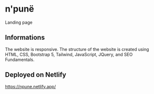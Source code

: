 # n'punë

Landing page


## Informations 

The website is responsive. The structure of the website is created using HTML, CSS, Bootstrap 5,
Tailwind, JavaScript, JQuery, and SEO Fundamentals.


## Deployed on Netlify

https://npune.netlify.app/
